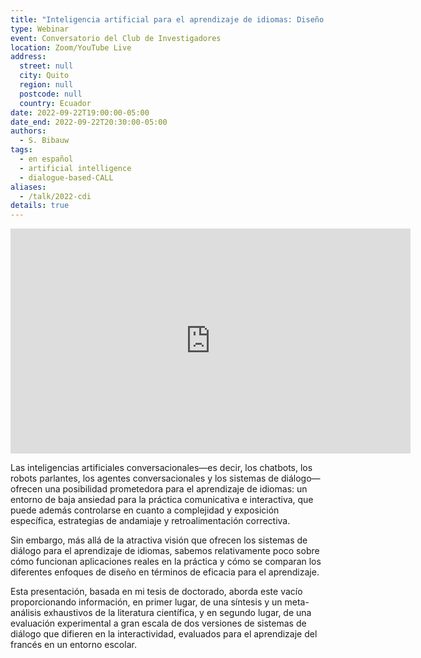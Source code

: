 ```yaml
---
title: "Inteligencia artificial para el aprendizaje de idiomas: Diseño y efectividad de sistemas de diálogo y chatbots"
type: Webinar
event: Conversatorio del Club de Investigadores
location: Zoom/YouTube Live
address:
  street: null
  city: Quito
  region: null
  postcode: null
  country: Ecuador
date: 2022-09-22T19:00:00-05:00
date_end: 2022-09-22T20:30:00-05:00
authors:
  - S. Bibauw
tags:
  - en español
  - artificial intelligence
  - dialogue-based-CALL
aliases:
  - /talk/2022-cdi
details: true
---
```


<iframe width="640" height="360" src="http://www.youtube.com/embed/pyjiVbYux-c?start=379" frameborder="0"> </iframe>

Las inteligencias artificiales conversacionales—es decir, los chatbots, los robots parlantes, los agentes conversacionales y los sistemas de diálogo—ofrecen una posibilidad prometedora para el aprendizaje de idiomas: un entorno de baja ansiedad para la práctica comunicativa e interactiva, que puede además controlarse en cuanto a complejidad y exposición específica, estrategias de andamiaje y retroalimentación correctiva.

Sin embargo, más allá de la atractiva visión que ofrecen los sistemas de diálogo para el aprendizaje de idiomas, sabemos relativamente poco sobre cómo funcionan aplicaciones reales en la práctica y cómo se comparan los diferentes enfoques de diseño en términos de eficacia para el aprendizaje.

Esta presentación, basada en mi tesis de doctorado, aborda este vacío proporcionando información, en primer lugar, de una síntesis y un meta-análisis exhaustivos de la literatura científica, y en segundo lugar, de una evaluación experimental a gran escala de dos versiones de sistemas de diálogo que difieren en la interactividad, evaluados para el aprendizaje del francés en un entorno escolar.
